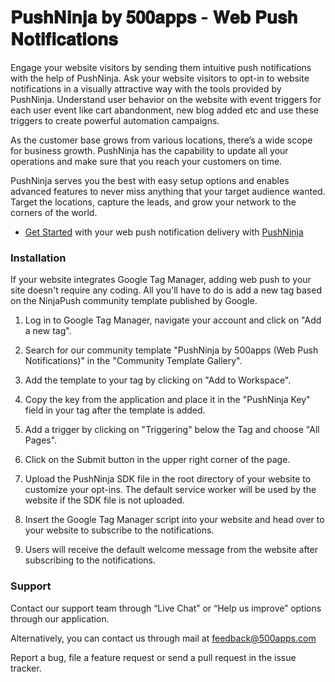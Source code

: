 # 𝐏𝐮𝐬𝐡𝐍𝐢𝐧𝐣𝐚 𝐛𝐲 𝟓𝟎𝟎𝐚𝐩𝐩𝐬 - 𝐖𝐞𝐛 𝐏𝐮𝐬𝐡 𝐍𝐨𝐭𝐢𝐟𝐢𝐜𝐚𝐭𝐢𝐨𝐧𝐬


Engage your website visitors by sending them intuitive push notifications with the help of PushNinja. Ask your website visitors to opt-in to website notifications in a visually attractive way with the tools provided by PushNinja. Understand user behavior on the website with event triggers for each user event like cart abandonment, new blog added etc and use these triggers to create powerful automation campaigns. 

As the customer base grows from various locations, there’s a wide scope for business growth. PushNinja has the capability to update all your operations and make sure that you reach your customers on time.

PushNinja serves you the best with easy setup options and enables advanced features to never miss anything that your target audience wanted. Target the locations, capture the leads, and grow your network to the corners of the world.

- [Get Started](https://infinity.500apps.com/pushninja) with your web push notification delivery with [PushNinja](https://pushninja.com)

### Installation 
If your website integrates Google Tag Manager, adding web push to your site doesn't require any coding. All you'll have to do is add a new tag based on the NinjaPush community template published by Google.


1. Log in to Google Tag Manager, navigate your account and click on "Add a new tag".


2. Search for our community template "PushNinja by 500apps (Web Push Notifications)" in the "Community Template Gallery".


3. Add the template to your tag by clicking on "Add to Workspace".


4. Copy the key from the application and place it in the "PushNinja Key" field in your tag after the template is added.


5. Add a trigger by clicking on "Triggering" below the Tag and choose "All Pages".


6. Click on the Submit button in the upper right corner of the page.


7. Upload the PushNinja SDK file in the root directory of your website to customize your opt-ins. The default service worker will be used by the website if the SDK file is not uploaded.


8. Insert the Google Tag Manager script into your website and head over to your website to subscribe to the notifications.


9. Users will receive the default welcome message from the website after subscribing to the notifications.


### Support

Contact our support team through “Live Chat” or “Help us improve” options through our application.





Alternatively, you can contact us through mail at feedback@500apps.com 

Report a bug, file a feature request or send a pull request in the issue tracker.
